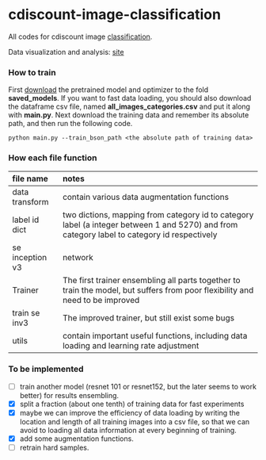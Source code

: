 # cdiscount-image-classification
All codes for cdiscount image [classification](https://www.kaggle.com/c/cdiscount-image-classification-challenge).

Data visualization and analysis: [site](https://www.kaggle.com/vfdev5/data-visualization-and-analysis)

### How to train

First [download](https://drive.google.com/open?id=1kyNIbjDGegRy-wdGKruXo_ssSnhfPms0) the pretrained model and optimizer to the fold **saved_models**. If you want to fast data loading, you should also download the dataframe csv file, named **all_images_categories.csv** and put it along with **main.py**. Next download the training data and remember its absolute path, and then run the following code.

```
python main.py --train_bson_path <the absolute path of training data>
```

### How each file function
| file name       | notes                                    |
| :-------------- | :--------------------------------------- |
| data transform  | contain various data augmentation functions |
| label id dict   | two dictions, mapping from category id to category label (a integer between 1 and 5270) and from category label to category id respectively |
| se inception v3 | network                                  |
| Trainer         | The first trainer ensembling all parts together to train the model, but suffers from poor flexibility and need to be improved |
| train se inv3   | The improved trainer, but still exist some bugs |
| utils           | contain important useful functions, including data loading and learning rate adjustment |


### To be implemented
- [ ] train another model  (resnet 101 or resnet152, but the later seems to work better)  for results ensembling.
- [x] split a fraction (about one tenth) of training data for fast experiments
- [x] maybe we can improve the efficiency of data loading by writing the location and length of all training images into a csv file, so that we can avoid to loading all data information at every beginning of training. 
- [x] add some augmentation functions.
- [ ] retrain hard samples.